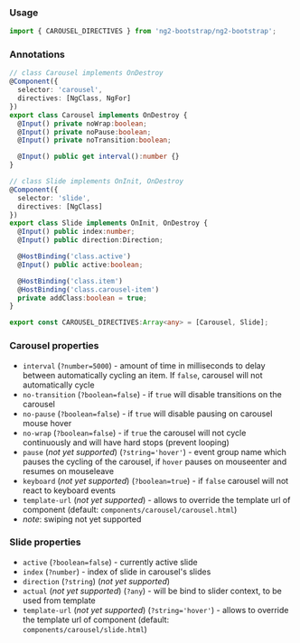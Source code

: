 ### Usage
```typescript
import { CAROUSEL_DIRECTIVES } from 'ng2-bootstrap/ng2-bootstrap';
```

### Annotations
```typescript
// class Carousel implements OnDestroy
@Component({
  selector: 'carousel',
  directives: [NgClass, NgFor]
})
export class Carousel implements OnDestroy {
  @Input() private noWrap:boolean;
  @Input() private noPause:boolean;
  @Input() private noTransition:boolean;

  @Input() public get interval():number {}
}

// class Slide implements OnInit, OnDestroy
@Component({
  selector: 'slide',
  directives: [NgClass]
})
export class Slide implements OnInit, OnDestroy {
  @Input() public index:number;
  @Input() public direction:Direction;

  @HostBinding('class.active')
  @Input() public active:boolean;

  @HostBinding('class.item')
  @HostBinding('class.carousel-item')
  private addClass:boolean = true;
}

export const CAROUSEL_DIRECTIVES:Array<any> = [Carousel, Slide];
```

### Carousel properties
- `interval` (`?number=5000`) - amount of time in milliseconds to delay between automatically cycling an item. If `false`, carousel will not automatically cycle
- `no-transition` (`?boolean=false`) - if `true` will disable transitions on the carousel
- `no-pause` (`?boolean=false`) - if `true` will disable pausing on carousel mouse hover
- `no-wrap` (`?boolean=false`) - if `true` the carousel will not cycle continuously and will have hard stops (prevent looping)
- `pause` (*not yet supported*) (`?string='hover'`) - event group name which pauses the cycling of the carousel, if `hover` pauses on mouseenter and resumes on mouseleave
- `keyboard` (*not yet supported*) (`?boolean=true`) - if `false` carousel will not react to keyboard events
- `template-url` (*not yet supported*) - allows to override the template url of component (default: `components/carousel/carousel.html`)
- *note*: swiping not yet supported

### Slide properties
- `active` (`?boolean=false`) - currently active slide
- `index` (`?number`) - index of slide in carousel's slides
- `direction` (`?string`) (*not yet supported*)
- `actual` (*not yet supported*) (`?any`) - will be bind to slider context, to be used from template
- `template-url` (*not yet supported*) (`?string='hover'`) - allows to override the template url of component (default: `components/carousel/slide.html`)
